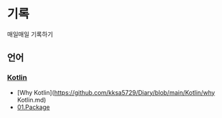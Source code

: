 # 기록
매일매일 기록하기
## 언어
### [__Kotlin__ ](https://github.com/kksa5729/Diary/tree/main/Kotlin)
   + [Why Kotlin](https://github.com/kksa5729/Diary/blob/main/Kotlin/why Kotlin.md) 
   + [01.Package](https://github.com/kksa5729/Diary/blob/main/Kotlin/01.Package.md)
